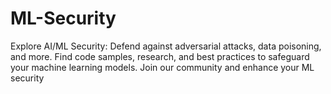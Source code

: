 # ML-Security
Explore AI/ML Security: Defend against adversarial attacks, data poisoning, and more. Find code samples, research, and best practices to safeguard your machine learning models. Join our community and enhance your ML security
